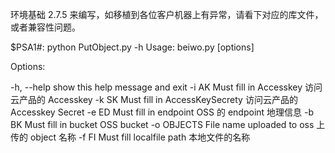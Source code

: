 
环境基础 2.7.5 来编写，如移植到各位客户机器上有异常，请看下对应的库文件，或者兼容性问题。

$PSA1#: python PutObject.py -h
Usage: beiwo.py [options]

Options:

  -h, --help  show this help message and exit
  -i AK       Must fill in Accesskey          访问云产品的 Accesskey
  -k SK       Must fill in AccessKeySecrety   访问云产品的 Accesskey Secret
  -e ED       Must fill in endpoint           OSS 的 endpoint 地理信息
  -b BK       Must fill in bucket             OSS bucket 
  -o OBJECTS  File name uploaded to oss       上传的 object 名称
  -f FI       Must fill localfile path        本地文件的名称
